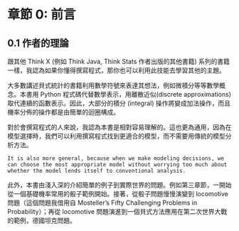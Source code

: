 # 章節 0: 前言

## 0.1 作者的理論

跟其他 Think X (例如 Think Java, Think Stats 作者出版的其他書籍) 系列的書籍一樣，我認為如果你懂得撰寫程式，那你也可以利用此技能去學習其他的主題。

大多數講述貝式統計的書籍利用數學符號來表達其想法，例如微積分等等數學概念。本書用 Python 程式碼代替數學表示，用離散近似(discrete approximations) 取代連續的函數表示。因此，大部分的積分 (integral) 操作將變成加法操作，而且機率分佈的操作都是由簡單的迴圈構成。

對於會撰寫程式的人來說，我認為本書是相對容易理解的。這也更為通用，因為在模型選擇時，我們可以利用撰寫程式找到更適合的模型，而不需要用傳統的模型分析方法。

```
It is also more general, because when we make modeling decisions, we can choose the most appropriate model without worrying too much about whether the model lends itself to conventional analysis.
```

此外，本書由淺入深的介紹簡單的例子到實際世界的問題。例如第三章節，一開始從一個基礎機率常用的骰子範例開始。接著，從骰子問題慢慢演變到 locomotive 問題（這個問題我借用自 Mosteller’s Fifty Challenging Problems in Probability）；再從 locomotive 問題演進到一個貝式方法應用在第二次世界大戰的範例，德國坦克問題。

